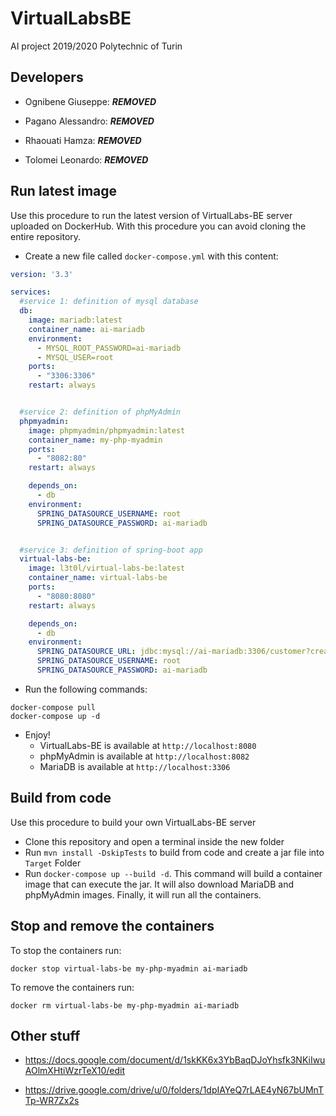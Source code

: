 # VirtualLabsBE
AI project 2019/2020 Polytechnic of Turin

## Developers

* Ognibene Giuseppe: ***REMOVED***

* Pagano Alessandro: ***REMOVED***

* Rhaouati Hamza: ***REMOVED***

* Tolomei Leonardo: ***REMOVED***

## Run latest image

Use this procedure to run the latest version of VirtualLabs-BE server uploaded on DockerHub.
With this procedure you can avoid cloning the entire repository.

* Create a new file called `docker-compose.yml` with this content:
```yaml
version: '3.3'

services:
  #service 1: definition of mysql database
  db:
    image: mariadb:latest
    container_name: ai-mariadb
    environment:
      - MYSQL_ROOT_PASSWORD=ai-mariadb
      - MYSQL_USER=root
    ports:
      - "3306:3306"
    restart: always


  #service 2: definition of phpMyAdmin
  phpmyadmin:
    image: phpmyadmin/phpmyadmin:latest
    container_name: my-php-myadmin
    ports:
      - "8082:80"
    restart: always

    depends_on:
      - db
    environment:
      SPRING_DATASOURCE_USERNAME: root
      SPRING_DATASOURCE_PASSWORD: ai-mariadb


  #service 3: definition of spring-boot app
  virtual-labs-be:
    image: l3t0l/virtual-labs-be:latest
    container_name: virtual-labs-be
    ports:
      - "8080:8080"
    restart: always

    depends_on:
      - db
    environment:
      SPRING_DATASOURCE_URL: jdbc:mysql://ai-mariadb:3306/customer?createDatabaseIfNotExist=true
      SPRING_DATASOURCE_USERNAME: root
      SPRING_DATASOURCE_PASSWORD: ai-mariadb
```
* Run the following commands:
```console
docker-compose pull
docker-compose up -d
```
* Enjoy!
    * VirtualLabs-BE is available at ``http://localhost:8080``
    * phpMyAdmin is available at ``http://localhost:8082``
    * MariaDB is available at ``http://localhost:3306``

## Build from code

Use this procedure to build your own VirtualLabs-BE server

* Clone this repository and open a terminal inside the new folder
* Run ``mvn install -DskipTests`` to build from code and create a jar file into ``Target`` Folder
* Run ``docker-compose up --build -d``. This command will build a container image that can execute the jar. It will 
  also download MariaDB and phpMyAdmin images. Finally, it will run all the containers.
  
## Stop and remove the containers
To stop the containers run:
```console
docker stop virtual-labs-be my-php-myadmin ai-mariadb
```
To remove the containers run:
```console
docker rm virtual-labs-be my-php-myadmin ai-mariadb
```

## Other stuff

* https://docs.google.com/document/d/1skKK6x3YbBaqDJoYhsfk3NKiIwuAOlmXHtiWzrTeX10/edit

* https://drive.google.com/drive/u/0/folders/1dpIAYeQ7rLAE4yN67bUMnTTp-WR7Zx2s
